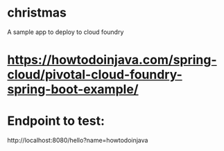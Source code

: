 # christmas
A sample app to deploy to cloud foundry


# https://howtodoinjava.com/spring-cloud/pivotal-cloud-foundry-spring-boot-example/


# Endpoint to test:
http://localhost:8080/hello?name=howtodoinjava
